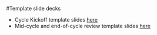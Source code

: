 #Template slide decks

* Cycle Kickoff template slides [here](https://docs.google.com/presentation/d/1Wu662gD6KNqbdD_s0IOTRnkqZXu1Lwjs5RdJ6cuz1pc/edit#slide=id.g2d1de45089_13_0)
* Mid-cycle and end-of-cycle review template slides [here](https://docs.google.com/presentation/d/1Mdds46NZCJAPbtilc7QUhlg5G1Vh4Aep2e-_Wm8Cylk/edit#slide=id.g2cd18c20ee_0_75)
